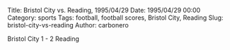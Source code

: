 Title: Bristol City vs. Reading, 1995/04/29
Date: 1995/04/29 00:00
Category: sports
Tags: football, football scores, Bristol City, Reading
Slug: bristol-city-vs-reading
Author: carbonero


Bristol City 1 - 2 Reading
